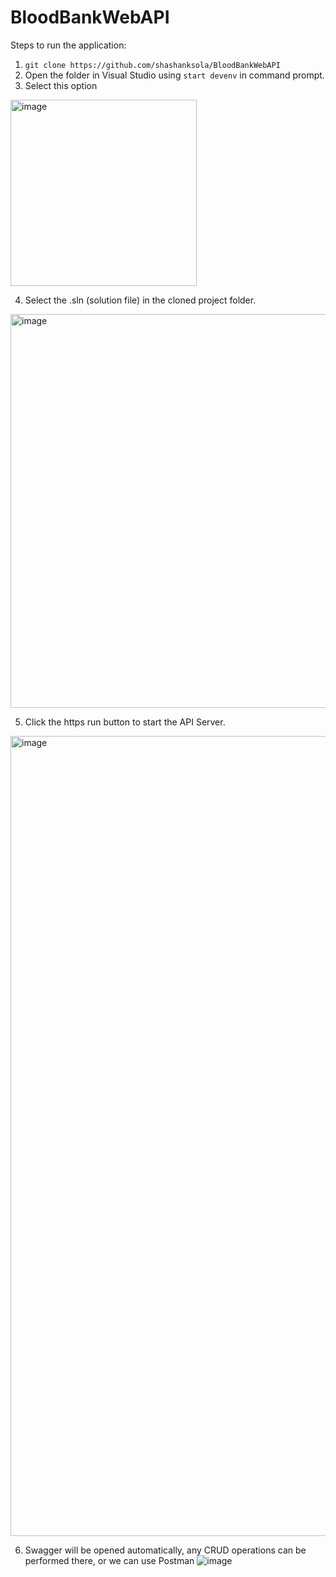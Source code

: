 # BloodBankWebAPI

Steps to run the application:

1. `git clone https://github.com/shashanksola/BloodBankWebAPI`
2. Open the folder in Visual Studio using `start devenv` in command prompt.
3. Select this option
<img width="298" alt="image" src="https://github.com/user-attachments/assets/f43a2532-0cc8-432a-b3fc-4d66a8785c9b">

4. Select the .sln (solution file) in the cloned project folder.
<img width="630" alt="image" src="https://github.com/user-attachments/assets/9e042164-637a-4917-b9b8-76f88f69a1f2">

5. Click the https run button to start the API Server.
<img width="1280" alt="image" src="https://github.com/user-attachments/assets/45745c31-ccbc-469e-acdb-3b47a0397929">

6. Swagger will be opened automatically, any CRUD operations can be performed there, or we can use Postman
![image](https://github.com/user-attachments/assets/c9f12cc8-5306-4901-be8f-e17b6b98356e)

